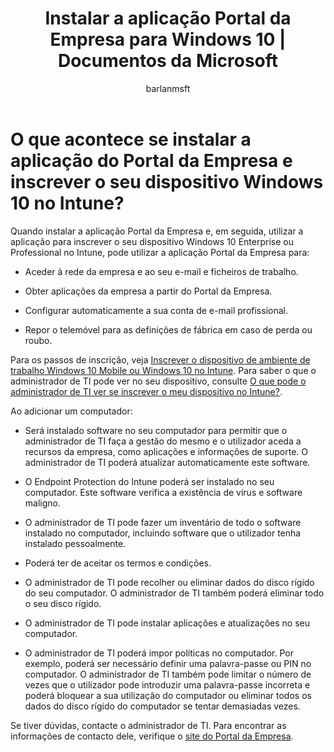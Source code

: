 ﻿---
title: "Instalar a aplicação Portal da Empresa para Windows 10 | Documentos da Microsoft"
description: 
keywords: 
author: barlanmsft
ms.author: barlan
manager: angrobe
ms.date: 01/23/2017
ms.topic: article
ms.prod: 
ms.service: microsoft-intune
ms.technology: 
ms.assetid: 0dc35efe-4fd4-4d4a-8569-d649ea704fea
searchScope:
- User help
ROBOTS: 
ms.reviewer: priyar
ms.suite: ems
ms.custom: intune-enduser
ms.translationtype: Human Translation
ms.sourcegitcommit: 5ed0e84c16ea540c08e97cb55ef8a09cbc7339f6
ms.openlocfilehash: 0f5c1eb76f823c72904bad7543409d9efa9e93e6
ms.contentlocale: pt-pt
ms.lasthandoff: 05/26/2017


---

# <a name="what-happens-if-you-install-the-company-portal-app-and-enroll-your-windows-10-device-in-intune"></a>O que acontece se instalar a aplicação do Portal da Empresa e inscrever o seu dispositivo Windows 10 no Intune?

Quando instalar a aplicação Portal da Empresa e, em seguida, utilizar a aplicação para inscrever o seu dispositivo Windows 10 Enterprise ou Professional no Intune, pode utilizar a aplicação Portal da Empresa para:

-   Aceder à rede da empresa e ao seu e-mail e ficheiros de trabalho.

-   Obter aplicações da empresa a partir do Portal da Empresa.

-   Configurar automaticamente a sua conta de e-mail profissional.

-   Repor o telemóvel para as definições de fábrica em caso de perda ou roubo.

Para os passos de inscrição, veja [Inscrever o dispositivo de ambiente de trabalho Windows 10 Mobile ou Windows 10 no Intune](enroll-your-w10-phone-or-w10-pc-windows.md). Para saber o que o administrador de TI pode ver no seu dispositivo, consulte [O que pode o administrador de TI ver se inscrever o meu dispositivo no Intune?](what-info-can-your-company-see-when-you-enroll-your-device-in-intune.md).

Ao adicionar um computador:

-   Será instalado software no seu computador para permitir que o administrador de TI faça a gestão do mesmo e o utilizador aceda a recursos da empresa, como aplicações e informações de suporte. O administrador de TI poderá atualizar automaticamente este software.

-   O Endpoint Protection do Intune poderá ser instalado no seu computador. Este software verifica a existência de vírus e software maligno.

-   O administrador de TI pode fazer um inventário de todo o software instalado no computador, incluindo software que o utilizador tenha instalado pessoalmente.

-   Poderá ter de aceitar os termos e condições.

-   O administrador de TI pode recolher ou eliminar dados do disco rígido do seu computador. O administrador de TI também poderá eliminar todo o seu disco rígido.

-   O administrador de TI pode instalar aplicações e atualizações no seu computador.

-   O administrador de TI poderá impor políticas no computador. Por exemplo, poderá ser necessário definir uma palavra-passe ou PIN no computador. O administrador de TI também pode limitar o número de vezes que o utilizador pode introduzir uma palavra-passe incorreta e poderá bloquear a sua utilização do computador ou eliminar todos os dados do disco rígido do computador se tentar demasiadas vezes.

Se tiver dúvidas, contacte o administrador de TI. Para encontrar as informações de contacto dele, verifique o [site do Portal da Empresa](https://portal.manage.microsoft.com).

